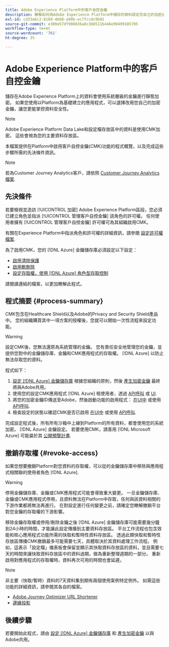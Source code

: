 ```yaml
---
title: Adobe Experience Platform中的客戶自控金鑰
description: 瞭解如何為Adobe Experience Platform中儲存的資料設定您自己的加密金鑰。
exl-id: cd33e6c2-8189-4b68-a99b-ec7fccdc9b91
source-git-commit: e300e57df998836a8c388511b446e90499185705
workflow-type: tm+mt
source-wordcount: '761'
ht-degree: 3%

---
```


# Adobe Experience Platform中的客戶自控金鑰

儲存在Adobe Experience Platform上的資料會使用系統層級的金鑰進行靜態加密。 如果您使用以Platform為基礎建立的應用程式，可以選擇改用您自己的加密金鑰，讓您更能掌控資料安全性。

>[!NOTE]
>
>Adobe Experience Platform Data Lake和設定檔存放區中的資料是使用CMK加密。 這些會視為您的主要資料存放區。

本檔案提供在Platform中啟用客戶自控金鑰(CMK)功能的程式概覽，以及完成這些步驟所需的先決條件資訊。

>[!NOTE]
>
>若為Customer Journey Analytics客戶，請依照 [Customer Journey Analytics檔案](https://experienceleague.adobe.com/docs/analytics-platform/using/cja-privacy/cmk.html?lang=zh-Hant).

## 先決條件

若要檢視並造訪 [!UICONTROL 加密] Adobe Experience Platform區段，您必須已建立角色並指派 [!UICONTROL 管理客戶自控金鑰] 該角色的許可權。 任何使用者擁有 [!UICONTROL 管理客戶自控金鑰] 許可權可為其組織啟用CMK。

有關在Experience Platform中指派角色和許可權的詳細資訊，請參閱 [設定許可權檔案](https://experienceleague.adobe.com/docs/platform-learn/getting-started-for-data-architects-and-data-engineers/configure-permissions.html).

為了啟用CMK，您的 [!DNL Azure] 金鑰儲存庫必須設定以下設定：

* [啟用清除保護](https://learn.microsoft.com/en-us/azure/key-vault/general/soft-delete-overview#purge-protection)
* [啟用軟刪除](https://learn.microsoft.com/en-us/azure/key-vault/general/soft-delete-overview)
* [設定存取權，使用 [!DNL Azure] 角色型存取控制](https://learn.microsoft.com/en-us/azure/role-based-access-control/)

請閱讀連結的檔案，以更加瞭解此程式。

## 程式摘要 {#process-summary}

CMK包含在Healthcare Shield以及Adobe的Privacy and Security Shield產品中。 您的組織購買其中一項方案的授權後，您就可以開始一次性流程來設定功能。

>[!WARNING]
>
>設定CMK後，您無法還原為系統管理的金鑰。 您有責任安全地管理您的金鑰，並提供您對中的金鑰儲存庫、金鑰和CMK應用程式的存取權。 [!DNL Azure] 以防止無法存取您的資料。

程式如下：

1. [設定 [!DNL Azure] 金鑰儲存庫](./azure-key-vault-config.md) 根據您組織的原則，然後 [產生加密金鑰](./azure-key-vault-config.md#generate-a-key) 最終將與Adobe共用。
1. 使用您的設定CMK應用程式 [!DNL Azure] 租使用者，透過 [API呼叫](./api-set-up.md#register-app) 或 [UI](./ui-set-up.md#register-app).
1. 將您的加密金鑰ID傳送至Adobe，然後啟動功能的啟用程式： [在UI中](./ui-set-up.md#send-to-adobe) 或使用 [API呼叫](./api-set-up.md#send-to-adobe).
1. 檢查設定的狀態以確認CMK是否已啟用 [在UI中](./ui-set-up.md#check-status) 或使用 [API呼叫](./api-set-up.md#check-status).

完成設定程式後，所有所有沙箱中上線到Platform的所有資料，都會使用您的系統加密。 [!DNL Azure] 金鑰設定。 若要使用CMK，請善用 [!DNL Microsoft Azure] 可能屬於其 [公開預覽計畫](https://azure.microsoft.com/en-ca/support/legal/preview-supplemental-terms/).

## 撤銷存取權 {#revoke-access}

如果您想要撤銷Platform對您資料的存取權，可以從的金鑰儲存庫中移除與應用程式相關聯的使用者角色 [!DNL Azure].

>[!WARNING]
>
>停用金鑰儲存庫、金鑰或CMK應用程式可能會導致重大變更。 一旦金鑰儲存庫、金鑰或CMK應用程式停用，且資料無法在Platform中存取，任何與該資料相關的下游作業都將無法再進行。 在對設定進行任何變更之前，請確定您瞭解撤銷平台對您金鑰的存取權的下游影響。

移除金鑰存取權或停用/刪除金鑰之後 [!DNL Azure] 金鑰儲存庫可能需要幾分鐘到24小時的時間，才能讓此設定傳播到主要資料存放區。 平台工作流程也包含效能和核心應用程式功能所需的快取和暫時性資料存放區。 透過此類快取和暫時性存放區傳播CMK撤銷最多可能需要七天，具體取決於其資料處理工作流程。 例如，這表示「設定檔」儀表板會保留並顯示其快取資料存放區的資料，並且需要七天的時間來讓快取資料存放區中的資料過期，做為重新整理週期的一部分。 重新啟用對應用程式的存取權時，資料再次可用的時間也會延遲。

>[!NOTE]
>
>非主要（快取/暫時）資料的7天資料集到期有兩個使用案例特定例外。 如需這些功能的詳細資訊，請參閱其各自的檔案。<ul><li>[Adobe Journey Optimizer URL Shortener](https://experienceleague.adobe.com/docs/journey-optimizer/using/sms/sms-configuration.html?lang=zh-Hant#message-preset-sms)</li><li>[邊緣投影](https://experienceleague.adobe.com/docs/experience-platform/profile/home.html#edge-projections)</li></ul>

## 後續步驟

若要開始此程式，請由 [設定 [!DNL Azure] 金鑰儲存庫](./azure-key-vault-config.md) 和 [產生加密金鑰](./azure-key-vault-config.md#generate-a-key) 以與Adobe共用。
